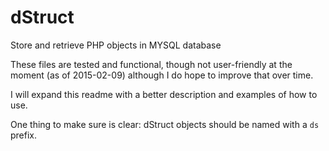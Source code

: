 # dStruct
Store and retrieve PHP objects in MYSQL database

These files are tested and functional, though not user-friendly at the moment (as of 2015-02-09) although I do hope to improve that over time.

I will expand this readme with a better description and examples of how to use.

One thing to make sure is clear: dStruct objects should be named with a `ds` prefix.
